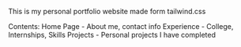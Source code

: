 This is my personal portfolio website made form tailwind.css

Contents:
Home Page - About me, contact info
Experience - College, Internships, Skills
Projects - Personal projects I have completed
